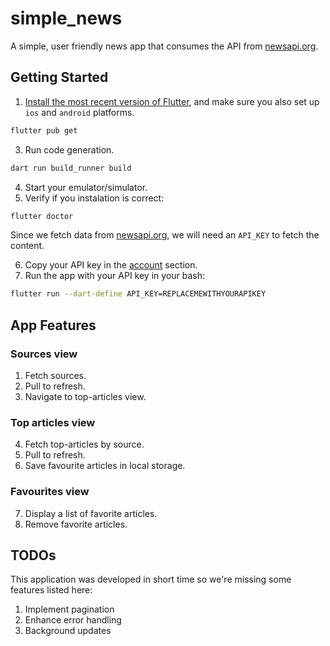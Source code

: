 # simple_news

A simple, user friendly news app that consumes the API from [newsapi.org](https://newsapi.org).

## Getting Started
1. [Install the most recent version of Flutter](https://docs.flutter.dev/get-started/install), and make sure you also set up `ios` and `android` platforms.
```bash
flutter pub get
```
3. Run code generation.
```bash
dart run build_runner build
```
4. Start your emulator/simulator.
5. Verify if you instalation is correct:
```bash
flutter doctor
```

Since we fetch data from [newsapi.org](https://newsapi.org), we will need an `API_KEY` to fetch the content.

6. Copy your API key in the [account](https://newsapi.org/account) section.
7. Run the app with your API key in your bash:
```bash
flutter run --dart-define API_KEY=REPLACEMEWITHYOURAPIKEY
```

## App Features
### Sources view
1. Fetch sources.
2. Pull to refresh.
3. Navigate to top-articles view.

### Top articles view
4. Fetch top-articles by source.
5. Pull to refresh.
6. Save favourite articles in local storage.

### Favourites view
7. Display a list of favorite articles.
8. Remove favorite articles.

## TODOs
This application was developed in short time so we're missing some features listed here:
1. Implement pagination
2. Enhance error handling
3. Background updates